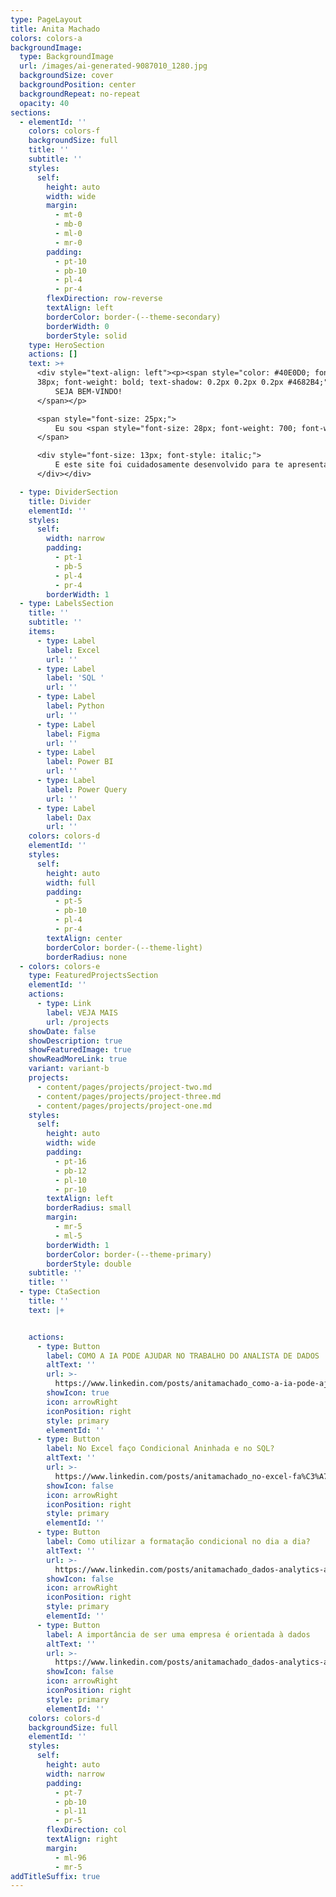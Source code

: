 ```yaml
---
type: PageLayout
title: Anita Machado
colors: colors-a
backgroundImage:
  type: BackgroundImage
  url: /images/ai-generated-9087010_1280.jpg
  backgroundSize: cover
  backgroundPosition: center
  backgroundRepeat: no-repeat
  opacity: 40
sections:
  - elementId: ''
    colors: colors-f
    backgroundSize: full
    title: ''
    subtitle: ''
    styles:
      self:
        height: auto
        width: wide
        margin:
          - mt-0
          - mb-0
          - ml-0
          - mr-0
        padding:
          - pt-10
          - pb-10
          - pl-4
          - pr-4
        flexDirection: row-reverse
        textAlign: left
        borderColor: border-(--theme-secondary)
        borderWidth: 0
        borderStyle: solid
    type: HeroSection
    actions: []
    text: >+
      <div style="text-align: left"><p><span style="color: #40E0D0; font-size:
      38px; font-weight: bold; text-shadow: 0.2px 0.2px 0.2px #4682B4;">
          SEJA BEM-VINDO!
      </span></p>

      <span style="font-size: 25px;">
          Eu sou <span style="font-size: 28px; font-weight: 700; font-weight: bold; text-shadow: 0.3px 0.3px 0.5px #40E0D0;">Anita Machado</span>, Analista de Dados e Soluções Digitais.
      </span>

      <div style="font-size: 13px; font-style: italic;">
          E este site foi cuidadosamente desenvolvido para te apresentar a tecnologia<br> através de alguns dos meus projetos e experiências.
      </div></div>

  - type: DividerSection
    title: Divider
    elementId: ''
    styles:
      self:
        width: narrow
        padding:
          - pt-1
          - pb-5
          - pl-4
          - pr-4
        borderWidth: 1
  - type: LabelsSection
    title: ''
    subtitle: ''
    items:
      - type: Label
        label: Excel
        url: ''
      - type: Label
        label: 'SQL '
        url: ''
      - type: Label
        label: Python
        url: ''
      - type: Label
        label: Figma
        url: ''
      - type: Label
        label: Power BI
        url: ''
      - type: Label
        label: Power Query
        url: ''
      - type: Label
        label: Dax
        url: ''
    colors: colors-d
    elementId: ''
    styles:
      self:
        height: auto
        width: full
        padding:
          - pt-5
          - pb-10
          - pl-4
          - pr-4
        textAlign: center
        borderColor: border-(--theme-light)
        borderRadius: none
  - colors: colors-e
    type: FeaturedProjectsSection
    elementId: ''
    actions:
      - type: Link
        label: VEJA MAIS
        url: /projects
    showDate: false
    showDescription: true
    showFeaturedImage: true
    showReadMoreLink: true
    variant: variant-b
    projects:
      - content/pages/projects/project-two.md
      - content/pages/projects/project-three.md
      - content/pages/projects/project-one.md
    styles:
      self:
        height: auto
        width: wide
        padding:
          - pt-16
          - pb-12
          - pl-10
          - pr-10
        textAlign: left
        borderRadius: small
        margin:
          - mr-5
          - ml-5
        borderWidth: 1
        borderColor: border-(--theme-primary)
        borderStyle: double
    subtitle: ''
    title: ''
  - type: CtaSection
    title: ''
    text: |+


    actions:
      - type: Button
        label: COMO A IA PODE AJUDAR NO TRABALHO DO ANALISTA DE DADOS
        altText: ''
        url: >-
          https://www.linkedin.com/posts/anitamachado_como-a-ia-pode-ajudar-no-trabalho-do-analista-activity-7216927604266704896-S9gG?utm_source=share&utm_medium=member_desktop&rcm=ACoAAA25X0EBwyj1QnWwsHzWzVSn6aWcKkLqTo0
        showIcon: true
        icon: arrowRight
        iconPosition: right
        style: primary
        elementId: ''
      - type: Button
        label: No Excel faço Condicional Aninhada e no SQL?
        altText: ''
        url: >-
          https://www.linkedin.com/posts/anitamachado_no-excel-fa%C3%A7o-condicional-aninhada-e-no-sql-activity-7200899759694352384-B1FU?utm_source=share&utm_medium=member_desktop&rcm=ACoAAA25X0EBwyj1QnWwsHzWzVSn6aWcKkLqTo0
        showIcon: false
        icon: arrowRight
        iconPosition: right
        style: primary
        elementId: ''
      - type: Button
        label: Como utilizar a formatação condicional no dia a dia?
        altText: ''
        url: >-
          https://www.linkedin.com/posts/anitamachado_dados-analytics-analistadedados-activity-7199815392108703747-_ZAq?utm_source=share&utm_medium=member_desktop&rcm=ACoAAA25X0EBwyj1QnWwsHzWzVSn6aWcKkLqTo0
        showIcon: false
        icon: arrowRight
        iconPosition: right
        style: primary
        elementId: ''
      - type: Button
        label: A importância de ser uma empresa é orientada à dados
        altText: ''
        url: >-
          https://www.linkedin.com/posts/anitamachado_dados-analytics-analistadedados-activity-7198455987274440705-Ci8D?utm_source=share&utm_medium=member_desktop&rcm=ACoAAA25X0EBwyj1QnWwsHzWzVSn6aWcKkLqTo0
        showIcon: false
        icon: arrowRight
        iconPosition: right
        style: primary
        elementId: ''
    colors: colors-d
    backgroundSize: full
    elementId: ''
    styles:
      self:
        height: auto
        width: narrow
        padding:
          - pt-7
          - pb-10
          - pl-11
          - pr-5
        flexDirection: col
        textAlign: right
        margin:
          - ml-96
          - mr-5
addTitleSuffix: true
---
```

